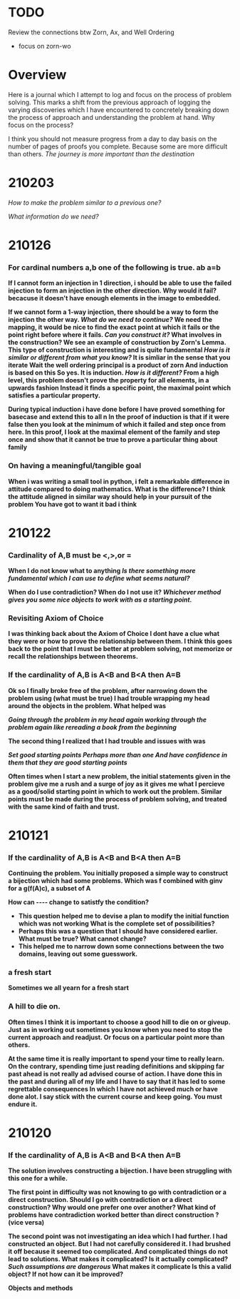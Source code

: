# TODO
Review the connections btw Zorn, Ax, and Well Ordering
* focus on zorn-wo

# Overview
Here is a journal which I attempt to log and focus on the process of problem solving.
This marks a shift from the previous approach of logging the varying discoveries which I have encountered
to concretely breaking down the process of approach and understanding the problem at hand.
Why focus on the process?

I think you should not measure progress from a day to day basis on the number of pages of proofs you complete.
Because some are more difficult than others.
*The journey is more important than the destination*

# 210203
*How to make the problem similar to a previous one?*

*What information do we need?*

# 210126

### For cardinal numbers a,b one of the following is true. a<b a>b a=b
If I cannot form an injection in 1 direction, i should be able to use the failed injection to form an injection in the other direction.
Why would it fail? becacuse it doesn't have enough elements in the image to embedded.

If we cannot form a 1-way injection, there should be a way to form the injection the other way.
*What do we need to continue?* 
We need the mapping, it would be nice to find the exact point at which it fails or the point right before where it fails.
*Can you construct it?*
What involves in the construction?
We see an example of construction by Zorn's Lemma. 
This type of construction is interesting and is quite fundamental 
*How is it similar or different from what you know?*
It is simliar in the sense that you iterate
Wait the well ordering principal is a product of zorn
And induction is based on this
So yes. It is induction.
*How is it different?*
From a high level, this problem doesn't prove the property for all elements, in a upwards fashion
Instead it finds a specific point, the maximal point which satisfies a particular property.

During typical induction i have done before I have proved something for basecase
and extend this to all n
In the proof of induction is that if it were false then you look at the minimum of which it failed and step once from here.
In this proof, I look at the maximal element of the family and step once and show that it cannot be true to prove a particular thing about family



### On having a meaningful/tangible goal
When i was writing a small tool in python, i felt a remarkable difference in attitude compared to doing mathematics.
What is the difference? I think the attitude aligned in similar way should help in your pursuit of the problem
You have got to want it bad i think

# 210122


### Cardinality of A,B must be <,>,or =
When I do not know what to anything
*Is there something more fundamental which I can use to define what seems natural?*

When do I use contradiction? When do I not use it?
*Whichever method gives you some nice objects to work with as a starting point.*

### Revisiting Axiom of Choice
I was thinking back about the Axiom of Choice
I dont have a clue what they were or how to prove the relationship between them.
I think this goes back to the point that I must be better at problem solving, 
not memorize or recall the relationships between theorems.

### If the cardinality of A,B is A<B and B<A then A=B

Ok so I finally broke free of the problem, after narrowing down the problem using (what must be true)
I had trouble wrapping my head around the objects in the problem.
What helped was 

*Going through the problem in my head again*
*working through the problem again*
*like rereading a book from the beginning*

The second thing I realized that I had trouble and issues with was

*Set good starting points*
*Perhaps more than one*
*And have confidence in them that they are good starting points*

Often times when I start a new problem, the initial statements given in the problem give me a rush and a surge of joy as it gives me what I percieve as a good/solid starting point in which to work out the problem. Similar points must be made during the process of problem solving, and treated with the same kind of faith and trust.


# 210121

### If the cardinality of A,B is A<B and B<A then A=B

Continuing the problem. You initially proposed a simple way to construct a bijection which had some problems.
Which was f combined with ginv for a g(f(A)c), a subset of A

How can ---- change to satistfy the condition?
* This question helped me to devise a plan to modify the initial function which was not working
What is the complete set of possibilities?
* Perhaps this was a question that I should have considered earlier.
What must be true? What cannot change?
* This helped me to narrow down some connections between the two domains, leaving out some guesswork.

### a fresh start

Sometimes we all yearn for a fresh start

### A hill to die on.

Often times I think it is important to choose a good hill to die on or giveup.
Just as in working out sometimes you know when you need to stop the current approach and readjust.
Or focus on a particular point more than others.

At the same time it is really important to spend your time to really learn.
On the contrary, spending time just reading definitions and skipping far past ahead is not really ad advised course of action.
I have done this in the past and during all of my life and I have to say that it has led to some regrettable consequences
In which I have not achieved much or have done alot.
I say stick with the current course and keep going. You must endure it.

# 210120

### If the cardinality of A,B is A<B and B<A then A=B

The solution involves constructing a bijection.
I have been struggling with this one for a while.

The first point in difficulty was not knowing to go with contradiction or a direct construction.
Should I go with contradiction or a direct construction?
Why would one prefer one over another?
What kind of problems have contradiction worked better than direct construction ? (vice versa)

The second point was not investigating an idea which I had further.
I had constructed an object. But I had not carefully considered it.
I had brushed it off because it seemed too complicated. And complicated things do not lead to solutions.
What makes it complicated?
Is it actually complicated?
*Such assumptions are dangerous*
What makes it complicate
Is this a valid object?
If not how can it be improved?

Objects and methods



